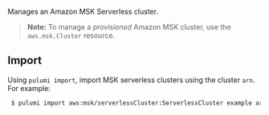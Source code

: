 Manages an Amazon MSK Serverless cluster.

> **Note:** To manage a _provisioned_ Amazon MSK cluster, use the `aws.msk.Cluster` resource.


## Import

Using `pulumi import`, import MSK serverless clusters using the cluster `arn`. For example:

```sh
 $ pulumi import aws:msk/serverlessCluster:ServerlessCluster example arn:aws:kafka:us-west-2:123456789012:cluster/example/279c0212-d057-4dba-9aa9-1c4e5a25bfc7-3
```
 